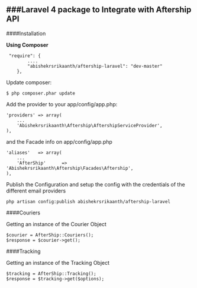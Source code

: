 ###Laravel 4 package to Integrate with Aftership API
------

####Installation

**Using Composer**
```
 "require": {
        ....
        "abishekrsrikaanth/aftership-laravel": "dev-master"
    },
```

Update composer:
```
$ php composer.phar update
```

Add the provider to your app/config/app.php:
```
'providers' => array(
    ...
    'Abishekrsrikaanth\Aftership\AftershipServiceProvider',
),
```

and the Facade info on app/config/app.php
```
'aliases'   => array(
    ...
	'AfterShip'      => 'Abishekrsrikaanth\Aftership\Facades\Aftership',
),
```
Publish the Configuration and setup the config with the credentials of the different email providers
```
php artisan config:publish abishekrsrikaanth/aftership-laravel
```

####Couriers

Getting an instance of the Courier Object
```
$courier = AfterShip::Couriers();
$response = $courier->get();
```

####Tracking

Getting an instance of the Tracking Object
```
$tracking = AfterShip::Tracking();
$response = $tracking->get($options);
```